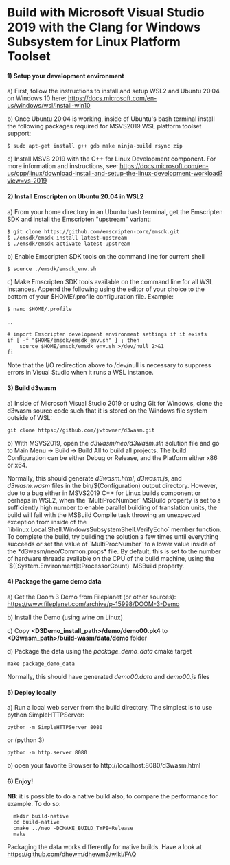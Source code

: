 # Build with Microsoft Visual Studio 2019 with the Clang for Windows Subsystem for Linux Platform Toolset

#### 1) Setup your development environment
a) First, follow the instructions to install and setup WSL2 and Ubuntu 20.04 on Windows 10 here:
https://docs.microsoft.com/en-us/windows/wsl/install-win10

b) Once Ubuntu 20.04 is working, inside of Ubuntu's bash terminal install the following packages required for MSVS2019 WSL platform toolset support:
```
$ sudo apt-get install g++ gdb make ninja-build rsync zip
```

c) Install MSVS 2019 with the C++ for Linux Development component. For more information and instructions, see: https://docs.microsoft.com/en-us/cpp/linux/download-install-and-setup-the-linux-development-workload?view=vs-2019

#### 2) Install Emscripten on Ubuntu 20.04 in WSL2
a) From your home directory in an Ubuntu bash terminal, get the Emscripten SDK and install the Emscripten "upstream" variant:
```
$ git clone https://github.com/emscripten-core/emsdk.git
$ ./emsdk/emsdk install latest-upstream
$ ./emsdk/emsdk activate latest-upstream
 ```
b) Enable Emscripten SDK tools on the command line for current shell
```
$ source ./emsdk/emsdk_env.sh
```
c) Make Emscripten SDK tools available on the command line for all WSL instances. Append the following using the editor of your choice to the bottom of your $HOME/.profile configuration file. Example:
```
$ nano $HOME/.profile
```
...
```
# import Emscripten development environment settings if it exists
if [ -f "$HOME/emsdk/emsdk_env.sh" ] ; then
    source $HOME/emsdk/emsdk_env.sh >/dev/null 2>&1
fi
```
Note that the I/O redirection above to /dev/null is necessary to suppress errors in Visual Studio when it runs a WSL instance. 

#### 3) Build d3wasm
a) Inside of Microsoft Visual Studio 2019 or using Git for Windows, clone the d3wasm source code such that it is stored on the Windows file system outside of WSL:
```
git clone https://github.com/jwtowner/d3wasm.git
```
b) With MSVS2019, open the *d3wasm/neo/d3wasm.sln* solution file and go to Main Menu -> Build -> Build All to build all projects. The build Configuration can be either Debug or Release, and the Platform either x86 or x64.

Normally, this should generate *d3wasm.html*, *d3wasm.js*, and *d3wasm.wasm* files in the bin/$(Configuration) output directory. However, due to a bug either in MSVS2019 C++ for Linux builds component or perhaps in WSL2, when the `MultiProcNumber` MSBuild property is set to a sufficiently high number to enable parallel building of translation units, the build will fail with the MSBuild Compile task throwing an unexpected exception from inside of the `liblinux.Local.Shell.WindowsSubsystemShell.VerifyEcho` member function. To complete the build, try building the solution a few times until everything succeeds or set the value of `MultiProcNumber` to a lower value inside of the *d3wasm/neo/Common.props* file. By default, this is set to the number of hardware threads available on the CPU of the build machine, using the `$([System.Environment]::ProcessorCount)` MSBuild property.

#### 4) Package the game demo data
a) Get the Doom 3 Demo from Fileplanet (or other sources): https://www.fileplanet.com/archive/p-15998/DOOM-3-Demo

b) Install the Demo (using wine on Linux)

c) Copy __<D3Demo_install_path>/demo/demo00.pk4__ to __<D3wasm_path>/build-wasm/data/demo__ folder

d) Package the data using the *package_demo_data* cmake target
```
make package_demo_data
```
Normally, this should have generated *demo00.data* and *demo00.js* files

#### 5) Deploy locally
a) Run a local web server from the build directory. The simplest is to use python SimpleHTTPServer:
```
python -m SimpleHTTPServer 8080
```
or (python 3)
```
python -m http.server 8080
```
b) open your favorite Browser to http://localhost:8080/d3wasm.html

#### 6) Enjoy!

**NB**: it is possible to do a native build also, to compare the performance for example. 
To do so:
```
  mkdir build-native
  cd build-native
  cmake ../neo -DCMAKE_BUILD_TYPE=Release
  make
```
Packaging the data works differently for native builds. Have a look at https://github.com/dhewm/dhewm3/wiki/FAQ
